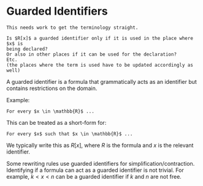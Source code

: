 Guarded Identifiers
===================


```{warning}
This needs work to get the terminology straight.

Is $R[x]$ a guarded identifier only if it is used in the place where $x$ is
being declared?
Or also in other places if it can be used for the declaration?
Etc.
(the places where the term is used have to be updated accordingly as well)
```

A guarded identifier is a formula that grammatically acts as an identifier
but contains restrictions on the domain.

Example:

```{rewrite-rule}
For every $x \in \mathbb{R}$ ...
```

This can be treated as a short-form for:

```{rewrite-rule}
For every $x$ such that $x \in \mathbb{R}$ ...
```

We typically write this as $R[x]$, where $R$
is the formula and $x$ is the relevant identifier.

Some rewriting rules use guarded identifiers for simplification/contraction.
Identifying if a formula can act as a guarded identifier is not trivial.
For example, $k < x < n$ can be a guarded identifier if $k$ and $n$ are not free.





